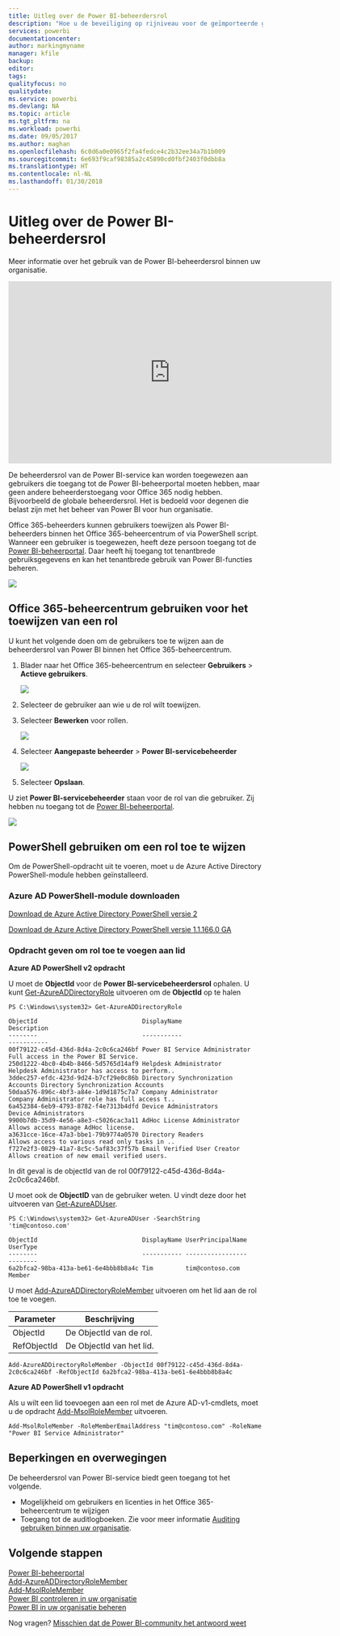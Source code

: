 ```yaml
---
title: Uitleg over de Power BI-beheerdersrol
description: "Hoe u de beveiliging op rijniveau voor de geïmporteerde gegevenssets en DirectQuery configureert in de Power BI-service."
services: powerbi
documentationcenter: 
author: markingmyname
manager: kfile
backup: 
editor: 
tags: 
qualityfocus: no
qualitydate: 
ms.service: powerbi
ms.devlang: NA
ms.topic: article
ms.tgt_pltfrm: na
ms.workload: powerbi
ms.date: 09/05/2017
ms.author: maghan
ms.openlocfilehash: 6c0d6a0e0965f2fa4fedce4c2b32ee34a7b1b009
ms.sourcegitcommit: 6e693f9caf98385a2c45890cd0fbf2403f0dbb8a
ms.translationtype: HT
ms.contentlocale: nl-NL
ms.lasthandoff: 01/30/2018
---
```

# <a name="understanding-the-power-bi-admin-role"></a>Uitleg over de Power BI-beheerdersrol
Meer informatie over het gebruik van de Power BI-beheerdersrol binnen uw organisatie.

<iframe width="640" height="360" src="https://www.youtube.com/embed/PQRbdJgEm3k?showinfo=0" frameborder="0" allowfullscreen></iframe>

De beheerdersrol van de Power BI-service kan worden toegewezen aan gebruikers die toegang tot de Power BI-beheerportal moeten hebben, maar geen andere beheerderstoegang voor Office 365 nodig hebben. Bijvoorbeeld de globale beheerdersrol. Het is bedoeld voor degenen die belast zijn met het beheer van Power BI voor hun organisatie.

Office 365-beheerders kunnen gebruikers toewijzen als Power BI-beheerders binnen het Office 365-beheercentrum of via PowerShell script. Wanneer een gebruiker is toegewezen, heeft deze persoon toegang tot de [Power BI-beheerportal](service-admin-portal.md). Daar heeft hij toegang tot tenantbrede gebruiksgegevens en kan het tenantbrede gebruik van Power BI-functies beheren.

![](media/service-admin-role/powerbi-admin-portal.png)

## <a name="using-the-office-365-admin-center-to-assign-a-role"></a>Office 365-beheercentrum gebruiken voor het toewijzen van een rol
U kunt het volgende doen om de gebruikers toe te wijzen aan de beheerdersrol van Power BI binnen het Office 365-beheercentrum.

1. Blader naar het Office 365-beheercentrum en selecteer **Gebruikers** > **Actieve gebruikers**.
   
    ![](media/service-admin-role/powerbi-admin-users.png)
2. Selecteer de gebruiker aan wie u de rol wilt toewijzen.
3. Selecteer **Bewerken** voor rollen.
   
    ![](media/service-admin-role/powerbi-admin-edit-roles.png)
4. Selecteer **Aangepaste beheerder** > **Power BI-servicebeheerder**
   
    ![](media/service-admin-role/powerbi-admin-role.png)
5. Selecteer **Opslaan**.

U ziet **Power BI-servicebeheerder** staan voor de rol van die gebruiker. Zij hebben nu toegang tot de [Power BI-beheerportal](service-admin-portal.md).

![](media/service-admin-role/powerbi-admin-role-set.png)

## <a name="using-powershell-to-assign-a-role"></a>PowerShell gebruiken om een rol toe te wijzen
Om de PowerShell-opdracht uit te voeren, moet u de Azure Active Directory PowerShell-module hebben geïnstalleerd.

### <a name="download-azure-ad-powershell-module"></a>Azure AD PowerShell-module downloaden
[Download de Azure Active Directory PowerShell versie 2](https://github.com/Azure/azure-docs-powershell-azuread/blob/master/Azure%20AD%20Cmdlets/AzureAD/index.md)

[Download de Azure Active Directory PowerShell versie 1.1.166.0 GA](http://connect.microsoft.com/site1164/Downloads/DownloadDetails.aspx?DownloadID=59185)

### <a name="command-to-add-role-to-member"></a>Opdracht geven om rol toe te voegen aan lid
**Azure AD PowerShell v2 opdracht**

U moet de **ObjectId** voor de **Power BI-servicebeheerdersrol** ophalen. U kunt [Get-AzureADDirectoryRole](https://docs.microsoft.com/powershell/azuread/v2/get-azureaddirectoryrole) uitvoeren om de **ObjectId** op te halen

```
PS C:\Windows\system32> Get-AzureADDirectoryRole

ObjectId                             DisplayName                        Description
--------                             -----------                        -----------
00f79122-c45d-436d-8d4a-2c0c6ca246bf Power BI Service Administrator     Full access in the Power BI Service.
250d1222-4bc0-4b4b-8466-5d5765d14af9 Helpdesk Administrator             Helpdesk Administrator has access to perform..
3ddec257-efdc-423d-9d24-b7cf29e0c86b Directory Synchronization Accounts Directory Synchronization Accounts
50daa576-896c-4bf3-a84e-1d9d1875c7a7 Company Administrator              Company Administrator role has full access t..
6a452384-6eb9-4793-8782-f4e7313b4dfd Device Administrators              Device Administrators
9900b7db-35d9-4e56-a8e3-c5026cac3a11 AdHoc License Administrator        Allows access manage AdHoc license.
a3631cce-16ce-47a3-bbe1-79b9774a0570 Directory Readers                  Allows access to various read only tasks in ..
f727e2f3-0829-41a7-8c5c-5af83c37f57b Email Verified User Creator        Allows creation of new email verified users.
```

In dit geval is de objectId van de rol 00f79122-c45d-436d-8d4a-2c0c6ca246bf.

U moet ook de **ObjectID** van de gebruiker weten. U vindt deze door het uitvoeren van [Get-AzureADUser](https://docs.microsoft.com/powershell/azuread/v2/get-azureaduser).

```
PS C:\Windows\system32> Get-AzureADUser -SearchString 'tim@contoso.com'

ObjectId                             DisplayName UserPrincipalName      UserType
--------                             ----------- -----------------      --------
6a2bfca2-98ba-413a-be61-6e4bbb8b8a4c Tim         tim@contoso.com        Member
```

U moet [Add-AzureADDirectoryRoleMember](https://docs.microsoft.com/powershell/azuread/v2/add-azureaddirectoryrolemember) uitvoeren om het lid aan de rol toe te voegen.

| Parameter | Beschrijving |
| --- | --- |
| ObjectId |De ObjectId van de rol. |
| RefObjectId |De ObjectId van het lid. |

```
Add-AzureADDirectoryRoleMember -ObjectId 00f79122-c45d-436d-8d4a-2c0c6ca246bf -RefObjectId 6a2bfca2-98ba-413a-be61-6e4bbb8b8a4c
```

**Azure AD PowerShell v1 opdracht**

Als u wilt een lid toevoegen aan een rol met de Azure AD-v1-cmdlets, moet u de opdracht [Add-MsolRoleMember](https://docs.microsoft.com/powershell/msonline/v1/add-msolrolemember) uitvoeren.

```
Add-MsolRoleMember -RoleMemberEmailAddress "tim@contoso.com" -RoleName "Power BI Service Administrator"
```

## <a name="limitations-and-considerations"></a>Beperkingen en overwegingen
De beheerdersrol van Power BI-service biedt geen toegang tot het volgende.

* Mogelijkheid om gebruikers en licenties in het Office 365-beheercentrum te wijzigen
* Toegang tot de auditlogboeken. Zie voor meer informatie [Auditing gebruiken binnen uw organisatie](service-admin-auditing.md).

## <a name="next-steps"></a>Volgende stappen
[Power BI-beheerportal](service-admin-portal.md)  
[Add-AzureADDirectoryRoleMember](https://docs.microsoft.com/powershell/azuread/v2/add-azureaddirectoryrolemember)  
[Add-MsolRoleMember](https://docs.microsoft.com/powershell/msonline/v1/add-msolrolemember)  
[Power BI controleren in uw organisatie](service-admin-auditing.md)  
[Power BI in uw organisatie beheren](service-admin-administering-power-bi-in-your-organization.md)  

Nog vragen? [Misschien dat de Power BI-community het antwoord weet](http://community.powerbi.com/)

